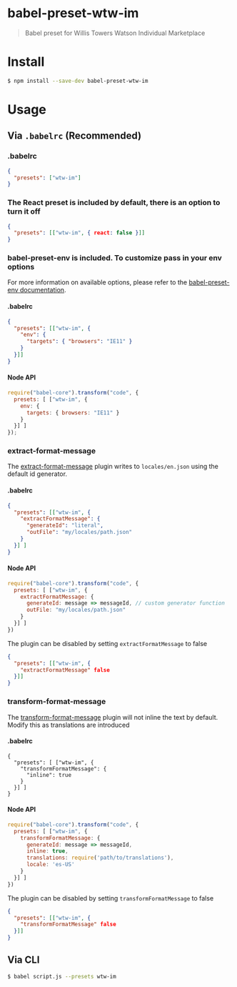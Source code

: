 # babel-preset-wtw-im

> Babel preset for Willis Towers Watson Individual Marketplace

# Install

```bash
$ npm install --save-dev babel-preset-wtw-im
```

# Usage

## Via `.babelrc` (Recommended)

### .babelrc
```json
{
  "presets": ["wtw-im"]
}
```

### The React preset is included by default, there is an option to turn it off

```json
{
  "presets": [["wtw-im", { react: false }]]
}
```

### babel-preset-env is included. To customize pass in your env options

For more information on available options, please refer to the [babel-preset-env documentation](https://babeljs.io/docs/plugins/preset-env/).

#### .babelrc
```json
{
  "presets": [["wtw-im", {
    "env": {
      "targets": { "browsers": "IE11" }
    }
  }]]
}
```

#### Node API
```js
require("babel-core").transform("code", {
  presets: [ ["wtw-im", {
    env: {
      targets: { browsers: "IE11" }
    }
  }] ]
});
```

### extract-format-message

The [extract-format-message](https://github.com/format-message/format-message/tree/master/packages/babel-plugin-extract-format-message) plugin writes
to `locales/en.json` using the default id generator.

#### .babelrc
```json
{
  "presets": [["wtw-im", { 
    "extractFormatMessage": {
      "generateId": "literal",
      "outFile": "my/locales/path.json"
    }
  }] ]
}
```

#### Node API
```js
require("babel-core").transform("code", {
  presets: [ ["wtw-im", {
    extractFormatMessage: {
      generateId: message => messageId, // custom generator function
      outFile: "my/locales/path.json"
    }
  }] ]
})
```

The plugin can be disabled by setting `extractFormatMessage` to false

```json
{
  "presets": [["wtw-im", {
    "extractFormatMessage" false
  }]]
}
```

### transform-format-message

The [transform-format-message](https://github.com/format-message/format-message/tree/master/packages/babel-plugin-transform-format-message) plugin will not inline the text by default. Modify this as translations are introduced

#### .babelrc

```
{
  "presets": [ ["wtw-im", {
    "transformFormatMessage": {
      "inline": true
    }
  }] ]
}
```

#### Node API

```js
require("babel-core").transform("code", {
  presets: [ ["wtw-im", {
    transformFormatMessage: {
      generateId: message => messageId,
      inline: true,
      translations: require('path/to/translations'),
      locale: 'es-US'
    }
  }] ]
})
```

The plugin can be disabled by setting `transformFormatMessage` to false

```json
{
  "presets": [["wtw-im", {
    "transformFormatMessage" false
  }]]
}
```

## Via CLI
````bash
$ babel script.js --presets wtw-im
````